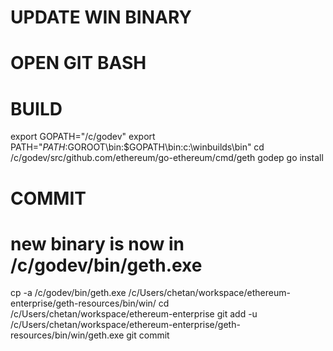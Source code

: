 
# UPDATE WIN BINARY

# OPEN GIT BASH

# BUILD
export GOPATH="/c/godev"
export PATH="$PATH:$GOROOT\bin:$GOPATH\bin:c:\winbuilds\bin"
cd /c/godev/src/github.com/ethereum/go-ethereum/cmd/geth
godep go install

# COMMIT
# new binary is now in /c/godev/bin/geth.exe
cp -a /c/godev/bin/geth.exe /c/Users/chetan/workspace/ethereum-enterprise/geth-resources/bin/win/
cd /c/Users/chetan/workspace/ethereum-enterprise
git add -u /c/Users/chetan/workspace/ethereum-enterprise/geth-resources/bin/win/geth.exe
git commit
